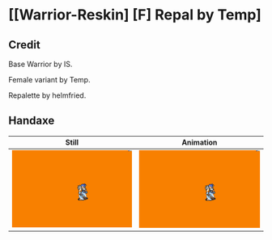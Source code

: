# [\[Warrior-Reskin\] \[F\] Repal by Temp]

## Credit

Base Warrior by IS.

Female variant by Temp.

Repalette by helmfried.

## Handaxe

| Still | Animation |
| :---: | :-------: |
| ![Handaxe still](./Handaxe_000.png) | ![Handaxe animation](./Handaxe.gif) |
